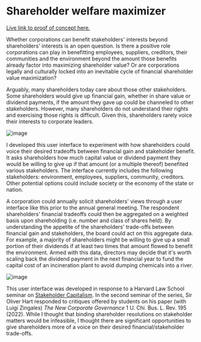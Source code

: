 # Shareholder welfare maximizer

[Live link to proof of concept here.](https://www.samuelrblackman.com/stakeholders/)

Whether corporations can benefit stakeholders' interests beyond shareholders' interests is an open question. Is there a positive role corporations can play in benefitting employees, suppliers, creditors, their communities and the environment beyond the amount those benefits already factor into maximizing shareholder value? Or are corporations legally and culturally locked into an inevitable cycle of financial shareholder value maximization?

Arguably, many shareholders today care about those other stakeholders. Some shareholders would give up financial gain, whether in share value or dividend payments, if the amount they gave up could be channeled to other stakeholders. However, many shareholders do not understand their rights and exercising those rights is difficult. Given this, shareholders rarely voice their interests to corporate leaders.

![image](https://github.com/tsamb/stakeholder-governance/assets/6180588/7f7e083d-07eb-4d26-8e84-8972440910c3)

I developed this user interface to experiment with how shareholders could voice their desired tradeoffs between financial gain and stakeholder benefit. It asks shareholders how much capital value or dividend payment they would be willing to give up if that amount (or a multiple thereof) benefited various stakeholders. The interface currently includes the following stakeholders: environment, employees, suppliers, community, creditors. Other potential options could include society or the economy of the state or nation.

A corporation could annually solicit shareholders' views through a user interface like this prior to the annual general meeting. The respondent shareholders' financial tradeoffs could then be aggregated on a weighted basis upon shareholding (i.e. number and class of shares held). By understanding the appetite of the shareholders' trade-offs between financial gain and stakeholders, the board could act on this aggregate data. For example, a majority of shareholders might be willing to give up a small portion of their dividends if at least two times that amount flowed to benefit the environment. Armed with this data, directors may decide that it's worth scaling back the dividend payment in the next financial year to fund the capital cost of an incineration plant to avoid dumping chemicals into a river.

![image](https://github.com/tsamb/stakeholder-governance/assets/6180588/f7c4148f-8201-4a13-964f-0becb6772165)

This user interface was developed in response to a Harvard Law School seminar on [Stakeholder Capitalism](https://hls.harvard.edu/courses/stakeholder-capitalism-3/). In the second seminar of the series, Sir Oliver Hart responded to critiques offered by students on his paper (with Luigi Zingales) _The New Corporate Governance_ 1 U. Chi. Bus. L. Rev. 195 (2022). While I thought that binding shareholder resolutions on stakeholder matters would be infeasible, I thought there are significant opportunities to give shareholders more of a voice on their desired financial/stakeholder trade-offs.
